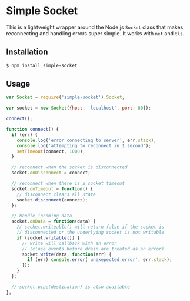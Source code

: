 # Simple Socket

This is a lightweight wrapper around the Node.js `Socket` class that makes reconnecting and handling errors super simple. It works with `net` and `tls`.

## Installation

```bash
$ npm install simple-socket
```

## Usage

```js
var Socket = require('simple-socket').Socket;

var socket = new Socket({host: 'localhost', port: 80});

connect();

function connect() {
  if (err) {
    console.log('error connecting to server', err.stack);
    console.log('attempting to reconnect in 1 second');
    setTimeout(connect, 1000);
  }

  // reconnect when the socket is disconnected
  socket.onDisconnect = connect;

  // reconnect when there is a socket timeout
  socket.onTimeout = function() {
    // disconnect clears all state
    socket.disconnect(connect);
  };

  // handle incoming data
  socket.onData = function(data) {
    // socket.writeable() will return false if the socket is 
    // disconnected or the underlying socket is not writable
    if (socket.writable()) {
      // write will callback with an error 
      // (close events before drain are treated as an error)
      socket.write(data, function(err) {
        if (err) console.error('unexepected error', err.stack);
      });
    }
  };

  // socket.pipe(destination) is also available
};

```
